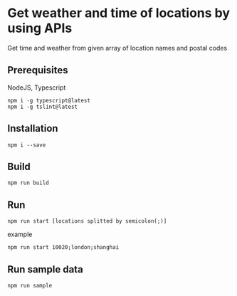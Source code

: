 # Get weather and time of locations by using APIs
Get time and weather from given array of location names and postal codes
## Prerequisites
NodeJS, Typescript
```
npm i -g typescript@latest
npm i -g tslint@latest
```
## Installation
```
npm i --save
```
## Build
```
npm run build
```
## Run
```
npm run start [locations splitted by semicolon(;)]
```
example
```
npm run start 10020;london;shanghai
```
## Run sample data
```
npm run sample
```

